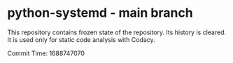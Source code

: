 # python-systemd - main branch

This repository contains frozen state of the repository.
Its history is cleared. It is used only for static code
analysis with Codacy.

Commit Time: 1688747070